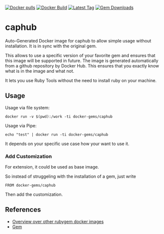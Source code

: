 [![Docker pulls](https://img.shields.io/docker/pulls/rubygem/caphub.svg)](https://hub.docker.com/r/rubygem/caphub/)
[![Docker Build](https://img.shields.io/docker/automated/rubygem/caphub.svg)](https://hub.docker.com/r/rubygem/caphub/)
[![Latest Tag](https://img.shields.io/github/tag/docker-rubygem/caphub.svg)](https://hub.docker.com/r/rubygem/caphub/)
[![Gem Downloads](https://img.shields.io/gem/dt/caphub.svg)](https://rubygems.org/gems/caphub/)
# caphub

Auto-Generated Docker image for caphub to allow simple usage without installation.
It is in sync with the original gem.

This allows to use a specific version of your favorite gem and ensures that this image will be supported in future.
The image is generated automatically from a github repository by Docker Hub.
This ensures that you exactly know what is in the image and what not.

It lets you use Ruby Tools without the need to install ruby on your machine.

## Usage

Usage via file system:

`docker run -v $(pwd):/work -ti docker-gems/caphub`

Usage via Pipe:

`echo "test" | docker run -ti docker-gems/caphub`

It depends on your specific use case how your want to use it.

### Add Customization

For extension, it could be used as base image.

So instead of struggeling with the installation of a gem, just write

`FROM docker-gems/caphub`

Then add the customization.

## References

 - [Overview over other rubygem docker images](https://github.com/thinkbot/docker-rubygem)
 - [Gem](https://rubygems.org/gems/caphub/)
